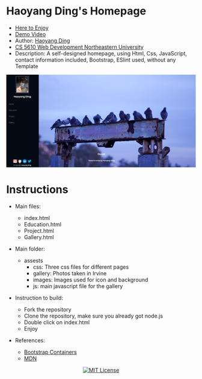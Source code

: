 # Haoyang Ding's Homepage
* <a href="https://kkdjoseph.github.io/Home_Page.github.io/index.html"> Here to Enjoy </a>
* <a href="https://www.youtube.com/watch?v=TEDns9n2nkA&feature=youtu.be"> Demo Video </a>
* Author: <a href="https://github.com/KKDJOSEPH">Haoyang Ding</a> 
* <a href="https://johnguerra.co/classes/webDevelopment_spring_2021/">CS 5610 Web Development Northeastern University</a> 
* Description: A self-designed homepage, using Html, Css, JavaScript, contact information included, Bootstrap, ESlint used, without any Template
<img src="ScreenShot.png" alt="Haoyang Ding's homepage"> 

# Instructions
- Main files:
  * index.html
  * Education.html
  * Project.html
  * Gallery.html
  
- Main folder:
  * assests
    - css: Three css files for different pages
    - gallery: Photos taken in Irvine
    - images: Images used for icon and background
    - js: main javascript file for the gallery

- Instruction to build:
  * Fork the repository
  * Clone the repository, make sure you already got node.js
  * Double click on index.html
  * Enjoy
  
- References:
  * <a href=https://getbootstrap.com/docs/4.0/layout/overview/>Bootstrap Containers</a> 
  * <a href=https://developer.mozilla.org/en-US/docs/Learn/Getting_started_with_the_web/>MDN</a> 
<p align="center">
    <a href="https://github.com/1042970366/">
        <img src="https://img.shields.io/badge/license-MIT-green" alt="MIT License" />
    </a>
</p>
